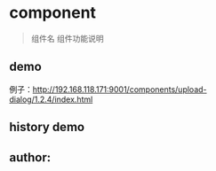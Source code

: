 # component

> 组件名
组件功能说明

## demo
<a href=''></a>

例子：<a href='http://192.168.118.171:9001/components/upload-dialog/1.2.4/index.html' target='_blank'>http://192.168.118.171:9001/components/upload-dialog/1.2.4/index.html</a>


## history demo
<a href=''></a>


## author:
